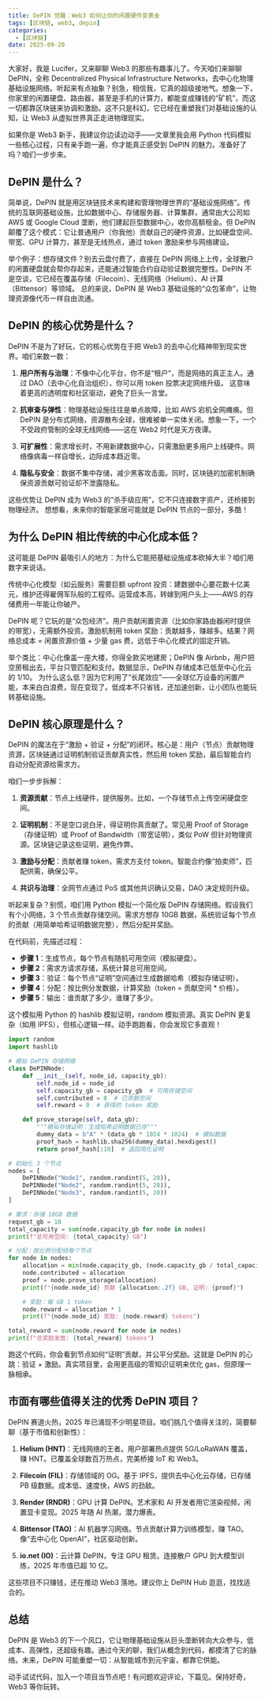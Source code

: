```yaml
---
title: DePIN 觉醒：Web3 如何让你的闲置硬件变黄金
tags: [区块链, web3, depin]
categories:
  - [区块链]
date: 2025-09-20
---
```


大家好，我是 Lucifer，又来聊聊 Web3 的那些有趣事儿了。今天咱们来聊聊 DePIN，全称 Decentralized Physical Infrastructure Networks，去中心化物理基础设施网络。听起来有点抽象？别急，相信我，它真的超级接地气。想象一下，你家里的闲置硬盘、路由器，甚至是手机的计算力，都能变成赚钱的“矿机”，而这一切都靠区块链来协调和激励。这不只是科幻，它已经在重塑我们对基础设施的认知，让 Web3 从虚拟世界真正走进物理现实。

如果你是 Web3 新手，我建议你边读边动手——文章里我会用 Python 代码模拟一些核心过程，只有亲手跑一遍，你才能真正感受到 DePIN 的魅力。准备好了吗？咱们一步步来。

<!-- more -->

## DePIN 是什么？

简单说，DePIN 就是用区块链技术来构建和管理物理世界的“基础设施网络”。传统的互联网基础设施，比如数据中心、存储服务器、计算集群，通常由大公司如 AWS 或 Google Cloud 垄断，他们建起巨型数据中心，收你高额租金。但 DePIN 颠覆了这个模式：它让普通用户（你我他）贡献自己的硬件资源，比如硬盘空间、带宽、GPU 计算力，甚至是无线热点，通过 token 激励来参与网络建设。

举个例子：想存储文件？别去云盘付费了，直接在 DePIN 网络上上传，全球散户的闲置硬盘就会帮你存起来，还能通过智能合约自动验证数据完整性。DePIN 不是空谈，它已经在覆盖存储（Filecoin）、无线网络（Helium）、AI 计算（Bittensor）等领域。 总的来说，DePIN 是 Web3 基础设施的“众包革命”，让物理资源像代币一样自由流通。

## DePIN 的核心优势是什么？

DePIN 不是为了好玩，它的核心优势在于把 Web3 的去中心化精神带到现实世界。咱们来数一数：

1. **用户所有与治理**：不像中心化平台，你不是“租户”，而是网络的真正主人。通过 DAO（去中心化自治组织），你可以用 token 投票决定网络升级。 这意味着更高的透明度和社区驱动，避免了巨头一言堂。

2. **抗审查与弹性**：物理基础设施往往是单点故障，比如 AWS 宕机全网瘫痪。但 DePIN 是分布式网络，资源散布全球，很难被单一实体关闭。想象一下，一个不受政府管制的全球无线网络——这在 Web2 时代是天方夜谭。

3. **可扩展性**：需求增长时，不用新建数据中心，只需激励更多用户上线硬件。网络像病毒一样自增长，边际成本趋近零。

4. **隐私与安全**：数据不集中存储，减少黑客攻击面。同时，区块链的加密机制确保资源贡献可验证却不泄露隐私。

这些优势让 DePIN 成为 Web3 的“杀手级应用”，它不只连接数字资产，还桥接到物理经济。 想想看，未来你的智能家居可能就是 DePIN 节点的一部分，多酷！

## 为什么 DePIN 相比传统的中心化成本低？

这可能是 DePIN 最吸引人的地方：为什么它能把基础设施成本砍掉大半？咱们用数字来说话。

传统中心化模型（如云服务）需要巨额 upfront 投资：建数据中心要花数十亿美元，维护还得雇佣军队般的工程师。运营成本高，转嫁到用户头上——AWS 的存储费用一年能让你破产。

DePIN 呢？它玩的是“众包经济”。用户贡献闲置资源（比如你家路由器闲时提供的带宽），无需额外投资。激励机制用 token 奖励：贡献越多，赚越多。结果？网络总成本 = 闲置资源价值 + 少量 gas 费，远低于中心化模式的固定开销。

举个类比：中心化像盖一座大楼，你得全款买地建房；DePIN 像 Airbnb，用户把空房租出去，平台只管匹配和支付。数据显示，DePIN 存储成本已低至中心化云的 1/10。 为什么这么低？因为它利用了“长尾效应”——全球亿万设备的闲置产能，本来白白浪费，现在变现了。低成本不只省钱，还加速创新，让小团队也能玩转基础设施。

## DePIN 核心原理是什么？

DePIN 的魔法在于“激励 + 验证 + 分配”的闭环。核心是：用户（节点）贡献物理资源，区块链通过证明机制验证贡献真实性，然后用 token 奖励，最后智能合约自动分配资源给需求方。

咱们一步步拆解：

1. **资源贡献**：节点上线硬件，提供服务。比如，一个存储节点上传空闲硬盘空间。

2. **证明机制**：不是空口说白牙，得证明你真贡献了。常见用 Proof of Storage（存储证明）或 Proof of Bandwidth（带宽证明），类似 PoW 但针对物理资源。区块链记录这些证明，避免作弊。

3. **激励与分配**：贡献者赚 token，需求方支付 token。智能合约像“拍卖师”，匹配供需，确保公平。

4. **共识与治理**：全网节点通过 PoS 或其他共识确认交易，DAO 决定规则升级。

听起来复杂？别慌，咱们用 Python 模拟一个简化版 DePIN 存储网络。假设我们有个小网络，3 个节点贡献存储空间。需求方想存 10GB 数据，系统验证每个节点的贡献（用简单哈希证明数据完整），然后分配并奖励。

在代码前，先描述过程：

- **步骤 1**：生成节点，每个节点有随机可用空间（模拟硬盘）。
- **步骤 2**：需求方请求存储，系统计算总可用空间。
- **步骤 3**：验证：每个节点“证明”空间通过生成数据哈希（模拟存储证明）。
- **步骤 4**：分配：按比例分发数据，计算奖励（token = 贡献空间 \* 价格）。
- **步骤 5**：输出：谁贡献了多少，谁赚了多少。

这个模拟用 Python 的 hashlib 模拟证明，random 模拟资源。真实 DePIN 更复杂（如用 IPFS），但核心逻辑一样。动手跑跑看，你会发现它多直观！

```python
import random
import hashlib

# 模拟 DePIN 存储网络
class DePINNode:
    def __init__(self, node_id, capacity_gb):
        self.node_id = node_id
        self.capacity_gb = capacity_gb  # 可用存储空间
        self.contributed = 0  # 已贡献空间
        self.reward = 0  # 获得的 token 奖励

    def prove_storage(self, data_gb):
        """模拟存储证明：生成哈希证明数据已存"""
        dummy_data = b"A" * (data_gb * 1024 * 1024)  # 模拟数据
        proof_hash = hashlib.sha256(dummy_data).hexdigest()
        return proof_hash[:10]  # 返回简化证明

# 初始化 3 个节点
nodes = [
    DePINNode("Node1", random.randint(5, 20)),
    DePINNode("Node2", random.randint(5, 20)),
    DePINNode("Node3", random.randint(5, 20))
]

# 需求：存储 10GB 数据
request_gb = 10
total_capacity = sum(node.capacity_gb for node in nodes)
print(f"总可用空间: {total_capacity} GB")

# 分配：按比例分配给每个节点
for node in nodes:
    allocation = min(node.capacity_gb, (node.capacity_gb / total_capacity) * request_gb)
    node.contributed = allocation
    proof = node.prove_storage(allocation)
    print(f"{node.node_id} 贡献 {allocation:.2f} GB, 证明: {proof}")

    # 奖励：每 GB 1 token
    node.reward = allocation * 1
    print(f"{node.node_id} 奖励: {node.reward} tokens")

total_reward = sum(node.reward for node in nodes)
print(f"总奖励发放: {total_reward} tokens")
```

跑这个代码，你会看到节点如何“证明”贡献，并公平分奖励。这就是 DePIN 的心跳：验证 + 激励。真实项目里，会用更高级的零知识证明来优化 gas，但原理一脉相承。

## 市面有哪些值得关注的优秀 DePIN 项目？

DePIN 赛道火热，2025 年已涌现不少明星项目。咱们挑几个值得关注的，简要聊聊（基于市值和创新性）：

1. **Helium (HNT)**：无线网络的王者。用户部署热点提供 5G/LoRaWAN 覆盖，赚 HNT。已覆盖全球数百万热点，完美桥接 IoT 和 Web3。

2. **Filecoin (FIL)**：存储领域的 OG。基于 IPFS，提供去中心化云存储，已存储 PB 级数据。成本低、速度快，AWS 的劲敌。

3. **Render (RNDR)**：GPU 计算 DePIN。艺术家和 AI 开发者用它渲染视频，闲置显卡变现。2025 年随 AI 热潮，潜力爆表。

4. **Bittensor (TAO)**：AI 机器学习网络。节点贡献计算力训练模型，赚 TAO。像“去中心化 OpenAI”，社区驱动创新。

5. **io.net (IO)**：云计算 DePIN，专注 GPU 租赁。连接散户 GPU 到大模型训练，2025 年市值已超 10 亿。

这些项目不只赚钱，还在推动 Web3 落地。建议你上 DePIN Hub 逛逛，找找适合的。

## 总结

DePIN 是 Web3 的下一个风口，它让物理基础设施从巨头垄断转向大众参与，低成本、高弹性，还超级有趣。通过今天的聊，我们从概念到代码，都摸清了它的脉络。未来，DePIN 可能重塑一切：从智能城市到元宇宙，都靠它供能。

动手试试代码，加入一个项目当节点吧！有问题欢迎评论，下篇见。保持好奇，Web3 等你玩转。